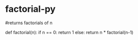 # factorial-py
#returns factorials of n


def factorial(n):
  if n == 0:
    return 1
  else:
    return n * factorial(n-1)
